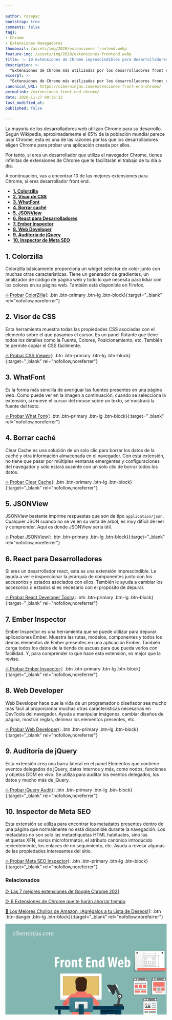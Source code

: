 ```yaml
---

author: rosepac
bootstrap: true
comments: false
tags:
- Chrome
- Extensiones Navegadores
thumbnail: /assets/img/2020/extensiones-frontend.webp
feature-img: /assets/img/2020/extensiones-frontend.webp
title: '▷ 10 extensiones de Chrome imprescindibles para Desarrolladores Front-End 2021'
description: >-
  "Extensiones de Chrome más utilizadas por los desarrolladores front end, encuentra las extensiones más populares utilizadas por los desarrolladores web."
excerpt: >-
  "Extensiones de Chrome más utilizadas por los desarrolladores front end, encuentra las extensiones más populares utilizadas por los desarrolladores web."
canonical_URL: https://ciberninjas.com/extensiones-front-end-chrome/
permalink: /extensiones-front-end-chrome/
date: 2020-11-27 09:36:32
last_modified_at: 
published: false

---
```


La mayoría de los desarrolladores web utilizan Chrome para su desarrollo. Según Wikipedia, aproximadamente el 65% de la población mundial parece usar Chrome, esta es una de las razones por las que los desarrolladores eligen Chrome para probar una aplicación creada por ellos.

Por tanto, si eres un desarrollador que utiliza el navegador Chrome, tienes infinitas de extensiones de Chrome que te facilitarán el trabajo de tu día a día.

A continuación, vas a encontrar 10 de las mejores extensiones para Chrome, si eres desarrollador front end.

- [**1. Colorzilla**](#1-colorzilla)
- [**2. Visor de CSS**](#2-visor-de-css)
- [**3. WhatFont**](#3-whatfont)
- [**4. Borrar caché**](#4-borrar-caché)
- [**5. JSONView**](#5-jsonview)
- [**6. React para Desarrolladores**](#6-react-para-desarrolladores)
- [**7. Ember Inspector**](#7-ember-inspector)
- [**8. Web Developer**](#8-web-developer)
- [**9. Auditoría de jQuery**](#9-auditoría-de-jquery)
- [**10. Inspector de Meta SEO**](#10-inspector-de-meta-seo)

## **1. Colorzilla**

Colorzilla básicamente proporciona un widget selector de color junto con muchas otras características. Tiene un generador de gradientes, un analizador de código de página web y todo lo que necesita para lidiar con los colores en su página web. También está disponible en Firefox.

[🔥 Probar ColorZilla](https://www.colorzilla.com/chrome/){: .btn .btn-primary .btn-lg .btn-block}{:target="_blank" rel="nofollow,noreferrer"}

## **2. Visor de CSS**

Esta herramienta muestra todas las propiedades CSS asociadas con el elemento sobre el que pasamos el cursor. Es un panel flotante que tiene todos los detalles como la Fuente, Colores, Posicionamiento, etc. También te permite copiar el CSS fácilmente.

[🔥 Probar CSS Viewer](https://chrome.google.com/webstore/detail/cssviewer/ggfgijbpiheegefliciemofobhmofgce?hl=en){: .btn .btn-primary .btn-lg .btn-block}{:target="_blank" rel="nofollow,noreferrer"}

## **3. WhatFont**

Es la forma más sencilla de averiguar las fuentes presentes en una página web. Como puede ver en la imagen a continuación, cuando se selecciona la extensión, si mueve el cursor del mouse sobre un texto, se mostrará la fuente del texto.

[🔥 Probar What Font](https://chrome.google.com/webstore/detail/whatfont/jabopobgcpjmedljpbcaablpmlmfcogm?hl=Es){: .btn .btn-primary .btn-lg .btn-block}{:target="_blank" rel="nofollow,noreferrer"}

## **4. Borrar caché**

Clear Cache es una solución de un solo clic para borrar los datos de la caché y otra información almacenada en el navegador. Con esta extensión, no tiene que pasar por múltiples ventanas emergentes y configuraciones del navegador y solo estará ausente con un solo clic de borrar todos los datos.

[🔥 Probar Clear Cache](https://chrome.google.com/webstore/detail/clear-cache/cppjkneekbjaeellbfkmgnhonkkjfpdn/related){: .btn .btn-primary .btn-lg .btn-block}{:target="_blank" rel="nofollow,noreferrer"}

## **5. JSONView**

JSONView bastante imprime respuestas que son de tipo `application/json`. Cualquier JSON cuando no se ve en su vista de árbol, es muy difícil de leer y comprender. Aquí es donde JSONView sería útil.

[🔥 Probar JSONView](https://chrome.google.com/webstore/detail/jsonview/chklaanhfefbnpoihckbnefhakgolnmc?hl=en%20){: .btn .btn-primary .btn-lg .btn-block}{:target="_blank" rel="nofollow,noreferrer"}

## **6. React para Desarrolladores**

Si eres un desarrollador react, esta es una extensión imprescindible. Le ayuda a ver e inspeccionar la jerarquía de componentes junto con los accesorios y estados asociados con ellos. También le ayuda a cambiar los accesorios o estados si es necesario con el propósito de depurar.

[🔥 Probar React Developer Tools](https://chrome.google.com/webstore/detail/react-developer-tools/fmkadmapgofadopljbjfkapdkoienihi?hl=en){: .btn .btn-primary .btn-lg .btn-block}{:target="_blank" rel="nofollow,noreferrer"}

## **7. Ember Inspector**

Ember Inspector es una herramienta que se puede utilizar para depurar aplicaciones Ember. Muestra las rutas, modelos, componentes y todos los demás elementos de Ember presentes en una aplicación Ember. También carga todos los datos de la tienda de ascuas para que pueda verlos con facilidad. Y, para comprender lo que hace esta extensión, es mejor que la revise.

[🔥 Probar Ember Inspector](https://chrome.google.com/webstore/detail/ember-inspector/bmdblncegkenkacieihfhpjfppoconhi?hl=en){: .btn .btn-primary .btn-lg .btn-block}{:target="_blank" rel="nofollow,noreferrer"}

## **8. Web Developer**

Web Developer hace que la vida de un programador o diseñador sea mucho más fácil al proporcionar muchas otras características necesarias en DevTools del navegador. Ayuda a manipular imágenes, cambiar diseños de página, mostrar reglas, delinear los elementos presentes, etc.

[🔥 Probar Web Developer](https://chrome.google.com/webstore/detail/web-developer/bfbameneiokkgbdmiekhjnmfkcnldhhm){: .btn .btn-primary .btn-lg .btn-block}{:target="_blank" rel="nofollow,noreferrer"}

## **9. Auditoría de jQuery**

Esta extensión crea una barra lateral en el panel Elementos que contiene eventos delegados de jQuery, datos internos y más, como nodos, funciones y objetos DOM en vivo. Se utiliza para auditar los eventos delegados, los datos y mucho más de jQuery.

[🔥 Probar jQuery Audit](https://chrome.google.com/webstore/detail/jquery-audit/dhhnpbajdcgdmbbcoakfhmfgmemlncjg/){: .btn .btn-primary .btn-lg .btn-block}{:target="_blank" rel="nofollow,noreferrer"}

## **10. Inspector de Meta SEO**

Esta extensión se utiliza para encontrar los metadatos presentes dentro de una página que normalmente no está disponible durante la navegación. Los metadatos no son solo las metaetiquetas HTML habituales, sino las etiquetas XFN, varios microformatos, el atributo canónico introducido recientemente, los enlaces de no seguimiento, etc. Ayuda a revelar algunas de las propiedades interesantes del sitio.

[🔥 Probar Meta SEO Inspector](https://chrome.google.com/webstore/detail/meta-seo-inspector/ibkclpciafdglkjkcibmohobjkcfkaef?hl=en){: .btn .btn-primary .btn-lg .btn-block}{:target="_blank" rel="nofollow,noreferrer"}

### **Relacionados** <!-- omit in toc -->

[▷ Las 7 mejores extensiones de Google Chrome 2021](https://ciberninjas.com/chrome-extensiones-1-2020/)

[▷ 6 Extensiones de Chrome que te harán ahorrar tiempo](https://ciberninjas.com/extensiones-ganar-tiempo/)

[🛒 Los Mejores Chollos de Amazon, ¡Agrégalos a tu Lista de Deseos!](/amazon/ "Los Mejores Chollos de Amazon, Ofertas Flash, Black Monday y Amazon Prime Day"){: .btn .btn-danger .btn-lg .btn-block}{:target="_blank" rel="nofollow,noreferrer"}

![10 extensiones de Chrome imprescindibles para Desarrolladores Front-End 2021](/assets/img/2020/extensiones-frontend.webp)